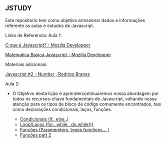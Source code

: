 ## JSTUDY

Este repositorio tem como objetivo armazenar dados e informações referente as aulas e estudos de Javascript.


Links de Referencia:
Aula 1:

[O que é Javascript? - Mozilla Developper](https://developer.mozilla.org/pt-BR/docs/Learn/JavaScript/First_steps/O_que_e_JavaScr)

[Matematica Basica Javascript - Mozilla Developper](https://developer.mozilla.org/pt-BR/docs/Learn/JavaScript/First_steps/Matematica)

Materiais adicionais:

[Javascript #2 - Number , Rodrigo Branas](https://www.youtube.com/watch?v=-4Er-sZoxHM&t=11s)

Aula 2:
-   O  Objetivo desta lição é aprendercontinuaremos nossa abordagem por todos os recursos-chave fundamentais de Javascript, voltando nossa atenção para os tipos de bloco de código comumente encontrados, tais como declarações condicionais, laços, funções.

    - [Condicionais (If.. else..)](https://developer.mozilla.org/pt-BR/docs/Aprender/JavaScript/Elementos_construtivos/conditionals)
    - [Loop/Laços (for.. while.. do.while())](https://developer.mozilla.org/pt-BR/docs/Aprender/JavaScript/Elementos_construtivos/C%C3%B3digo_em_loop)
    - [Funções (Paramemters, types functions... )](https://developer.mozilla.org/pt-BR/docs/Aprender/JavaScript/Elementos_construtivos/Functions)
    - [Funcões part 2](https://developer.mozilla.org/pt-BR/docs/Aprender/JavaScript/Elementos_construtivos/Return_values)


